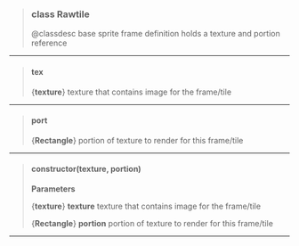 > ### class Rawtile
> @classdesc base sprite frame definition holds a texture and portion reference
> 
> 

---

> #### tex
> 
> {**texture**} texture that contains image for the frame/tile
> 
> 

---

> #### port
> 
> {**Rectangle**} portion of texture to render for this frame/tile
> 
> 

---

> #### constructor(texture, portion)
> 
> **Parameters**
> 
> {**texture**} **texture** texture that contains image for the frame/tile
> 
> {**Rectangle**} **portion** portion of texture to render for this frame/tile
> 
> 

---

